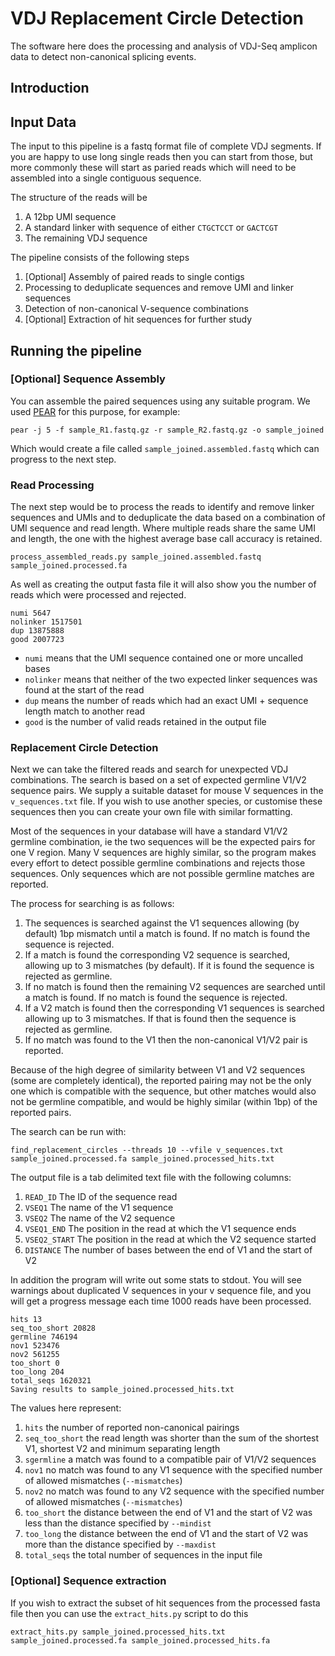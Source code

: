 VDJ Replacement Circle Detection
================================

The software here does the processing and analysis of VDJ-Seq amplicon data to detect non-canonical splicing events.


Introduction
------------


Input Data
----------

The input to this pipeline is a fastq format file of complete VDJ segments.  If you are happy to use long single reads then you can start from those, but more commonly these will start as paried reads which will need to be assembled into a single contiguous sequence.

The structure of the reads will be

1. A 12bp UMI sequence
2. A standard linker with sequence of either ```CTGCTCCT``` or ```GACTCGT```
3. The remaining VDJ sequence

The pipeline consists of the following steps

1. [Optional] Assembly of paired reads to single contigs
2. Processing to deduplicate sequences and remove UMI and linker sequences
3. Detection of non-canonical V-sequence combinations
4. [Optional] Extraction of hit sequences for further study


Running the pipeline
--------------------

### [Optional] Sequence Assembly
You can assemble the paired sequences using any suitable program.  We used [PEAR](https://cme.h-its.org/exelixis/web/software/pear/) for this purpose, for example:

```
pear -j 5 -f sample_R1.fastq.gz -r sample_R2.fastq.gz -o sample_joined
```

Which would create a file called ```sample_joined.assembled.fastq``` which can progress to the next step.


### Read Processing
The next step would be to process the reads to identify and remove linker sequences and UMIs and to deduplicate the data based on a combination of UMI sequence and read length.  Where multiple reads share the same UMI and length, the one with the highest average base call accuracy is retained.

```
process_assembled_reads.py sample_joined.assembled.fastq sample_joined.processed.fa
```

As well as creating the output fasta file it will also show you the number of reads which were processed and rejected.

```
numi 5647
nolinker 1517501
dup 13875888
good 2007723
```

* ```numi``` means that the UMI sequence contained one or more uncalled bases
* ```nolinker``` means that neither of the two expected linker sequences was found at the start of the read
* ```dup``` means the number of reads which had an exact UMI + sequence length match to another read
* ```good``` is the number of valid reads retained in the output file


### Replacement Circle Detection
Next we can take the filtered reads and search for unexpected VDJ combinations.  The search is based on a set of expected germline V1/V2 sequence pairs.  We supply a suitable dataset for mouse V sequences in the ```v_sequences.txt``` file.  If you wish to use another species, or customise these sequences then you can create your own file with similar formatting.

Most of the sequences in your database will have a standard V1/V2 germline combination, ie the two sequences will be the expected pairs for one V region.  Many V sequences are highly similar, so the program makes every effort to detect possible germline combinations and rejects those sequences.  Only sequences which are not possible germline matches are reported.

The process for searching is as follows:

1. The sequences is searched against the V1 sequences allowing (by default) 1bp mismatch until a match is found.  If no match is found the sequence is rejected.
2. If a match is found the corresponding V2 sequence is searched, allowing up to 3 mismatches (by default).  If it is found the sequence is rejected as germline.
3. If no match is found then the remaining V2 sequences are searched until a match is found.  If no match is found the sequence is rejected.
4. If a V2 match is found then the corresponding V1 sequences is searched allowing up to 3 mismatches.  If that is found then the sequence is rejected as germline.
5. If no match was found to the V1 then the non-canonical V1/V2 pair is reported.

Because of the high degree of similarity between V1 and V2 sequences (some are completely identical), the reported pairing may not be the only one which is compatible with the sequence, but other matches would also not be germline compatible, and would be highly similar (within 1bp) of the reported pairs.

The search can be run with:

```
find_replacement_circles --threads 10 --vfile v_sequences.txt sample_joined.processed.fa sample_joined.processed_hits.txt
```

The output file is a tab delimited text file with the following columns:

1. ```READ_ID``` The ID of the sequence read  
2. ```VSEQ1``` The name of the V1 sequence
3. ```VSEQ2``` The name of the V2 sequence
4. ```VSEQ1_END``` The position in the read at which the V1 sequence ends
5. ```VSEQ2_START``` The position in the read at which the V2 sequence started
6. ```DISTANCE``` The number of bases between the end of V1 and the start of V2            

In addition the program will write out some stats to stdout.  You will see warnings about duplicated V sequences in your v sequence file, and you will get a progress message each time 1000 reads have been processed.

```
hits 13
seq_too_short 20828
germline 746194
nov1 523476
nov2 561255
too_short 0
too_long 204
total_seqs 1620321
Saving results to sample_joined.processed_hits.txt
```

The values here represent:

1. ```hits``` the number of reported non-canonical pairings
2. ```seq_too_short``` the read length was shorter than the sum of the shortest V1, shortest V2 and minimum separating length
3. ```sgermline``` a match was found to a compatible pair of V1/V2 sequences
4. ```nov1``` no match was found to any V1 sequence with the specified number of allowed mismatches (```--mismatches```)
5. ```nov2``` no match was found to any V2 sequence with the specified number of allowed mismatches (```--mismatches```)
6. ```too_short``` the distance between the end of V1 and the start of V2 was less than the distance specified by ```--mindist```
7. ```too_long``` the distance between the end of V1 and the start of V2 was more than the distance specified by ```--maxdist```
8. ```total_seqs``` the total number of sequences in the input file

### [Optional] Sequence extraction

If you wish to extract the subset of hit sequences from the processed fasta file then you can use the ```extract_hits.py``` script to do this

```
extract_hits.py sample_joined.processed_hits.txt sample_joined.processed.fa sample_joined.processed_hits.fa
```



